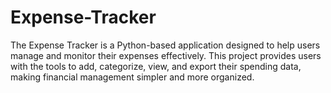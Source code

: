 # Expense-Tracker
The Expense Tracker is a Python-based application designed to help users manage and monitor their expenses effectively. This project provides users with the tools to add, categorize, view, and export their spending data, making financial management simpler and more organized.
